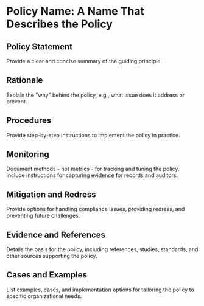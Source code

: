 # Policy Name: A Name That Describes the Policy

## Policy Statement

Provide a clear and concise summary of the guiding principle.

## Rationale

Explain the "why" behind the policy, e.g., what issue does it address or prevent.

## Procedures

Provide step-by-step instructions to implement the policy in practice.

## Monitoring

Document methods - not metrics - for tracking and tuning the policy. Include instructions for capturing evidence for records and auditors.

## Mitigation and Redress

Provide options for handling compliance issues, providing redress, and preventing future challenges.

## Evidence and References

Details the basis for the policy, including references, studies, standards, and other sources supporting the policy.

## Cases and Examples

List examples, cases, and implementation options for tailoring the policy to specific organizational needs.

